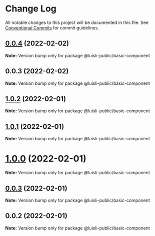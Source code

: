 # Change Log

All notable changes to this project will be documented in this file.
See [Conventional Commits](https://conventionalcommits.org) for commit guidelines.

## [0.0.4](https://github.com/luisli88/test-nx-lerna/compare/@luisli-public/basic-component@0.0.3...@luisli-public/basic-component@0.0.4) (2022-02-02)

**Note:** Version bump only for package @luisli-public/basic-component





## 0.0.3 (2022-02-02)

**Note:** Version bump only for package @luisli-public/basic-component





## [1.0.2](https://github.com/luisli-public/test-nx-lerna/compare/@luisli-public/basic-component@0.0.2...@luisli-public/basic-component@1.0.2) (2022-02-01)

**Note:** Version bump only for package @luisli-public/basic-component





## [1.0.1](https://github.com/luisli-public/test-nx-lerna/compare/@luisli-public/basic-component@0.0.2...@luisli-public/basic-component@1.0.1) (2022-02-01)

**Note:** Version bump only for package @luisli-public/basic-component





# [1.0.0](https://github.com/luisli-public/test-nx-lerna/compare/@luisli-public/basic-component@0.0.2...@luisli-public/basic-component@1.0.0) (2022-02-01)

**Note:** Version bump only for package @luisli-public/basic-component





## [0.0.3](https://github.com/luisli-public/test-nx-lerna/compare/@luisli-public/basic-component@0.0.2...@luisli-public/basic-component@0.0.3) (2022-02-01)

**Note:** Version bump only for package @luisli-public/basic-component





## 0.0.2 (2022-02-01)

**Note:** Version bump only for package @luisli-public/basic-component
